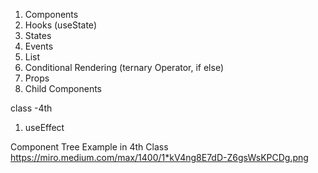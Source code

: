 1. Components
1. Hooks (useState)
1. States
1. Events
1. List
1. Conditional Rendering (ternary Operator, if else)
1. Props
1. Child Components

class -4th

1. useEffect

Component Tree Example in 4th Class
https://miro.medium.com/max/1400/1*kV4ng8E7dD-Z6gsWsKPCDg.png

